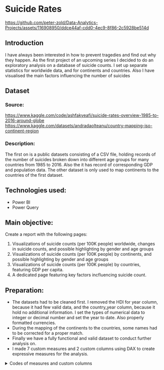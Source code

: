 #  Suicide Rates

https://github.com/peter-zold/Data-Analytics-Projects/assets/116908950/ddce44af-cdd0-4ec9-8f86-2c5928be514d

## Introduction
I have always been interested in how to prevent tragedies and find out why they happen. As the first project of an upcoming series I decided to do an exploratory analysis on a database of suicide counts. I set up separate statistics for worldwide data, and for continents and countries. Also I have visualised the main factors influencing the number of suicides

## Dataset
### Source: 
https://www.kaggle.com/code/ashfakyeafi/suicide-rates-overview-1985-to-2016-around-globe
https://www.kaggle.com/datasets/andradaolteanu/country-mapping-iso-continent-region

### Description:
The first on is a public datasets consisting of a CSV file, holding records of the number of suicides broken down into different age groups for many countries from 1985 to 2016. Also the it has record of corresponding GDP and population data.
The other dataset is only used to map continents to the countries of the first dataset.

## Technologies used:
- Power BI
- Power Query

## Main objective:
Create a report with the following pages: 
1) Visualizations of suicide counts (per 100K people) worldwide, changes in suicide counts, and possible highlighting by gender and age groups
2) Visualizations of suicide counts (per 100K people) by continents, and possible highlighting by gender and age groups
3) Visualizations of suicide counts (per 100K people) by countries, featuring GDP per capita.  
4) A dedicated page featuring key factors incfluencing suicide count.

## Preparation:
- The datasets had to be cleaned first. I removed the HDI for year column, because it had few valid data, and the country_year column, because it hold no additional information. I set the types of numerical data to integer or decimal number and set the year to date. Also properly formatted currencies.
- During the mapping of the continents to the countries, some names had to be corrected for a proper match.
- Finally we have a fully functional and valid dataset to conduct further analysis on.
- I made 7 custom measures and 2 custom columns using DAX to create expressive measures for the analysis.

<details>
  <summary>Codes of measures and custom columns</summary>
  
  

  ```javascript
  %_of_change_in_suicide_count_per_100K = 
    VAR prev_year = CALCULATE([Average Suicide Count per 100K], DATEADD(suicide_rates_data[Date].[Date], -1, YEAR))
    VAR actual_year = CALCULATE([Average Suicide Count per 100K])
    RETURN DIVIDE(actual_year - prev_year, prev_year)

  %_of_change_in_suicide_count_per_100K = 
    VAR prev_year = CALCULATE([Average Suicide Count per 100K], DATEADD(suicide_rates_data[Date].[Date], -1, YEAR))
    VAR actual_year = CALCULATE([Average Suicide Count per 100K])
    RETURN DIVIDE(actual_year - prev_year, prev_year)

  Average Suicide Count per 100K = 
    VAR pop = SUM(suicide_rates_data[population])
    VAR suicides = SUM(suicide_rates_data[suicides_no])
    RETURN DIVIDE(suicides, pop)*100000

  Average Yearly GDP per capita = 
    VAR pop = SUM(suicide_rates_data[population])
    VAR gdp = SUM(suicide_rates_data[ gdp_for_year ($) ])
    RETURN DIVIDE(gdp, pop)

  Countries in GPD Groups = CALCULATE(DISTINCTCOUNT(suicide_rates_data[Country]), ALLEXCEPT(suicide_rates_data, suicide_rates_data[GDP per Capita Groups]))

  Latest GDP per Capita = 
    VAR country = SELECTEDVALUE(suicide_rates_data[Country])
    VAR last_year = CALCULATE(MAX(suicide_rates_data[Date].[Year]), FILTER(suicide_rates_data, suicide_rates_data[Country] = country))
    RETURN CALCULATE (
    MAX(suicide_rates_data[gdp_per_capita ($)]),
    FILTER (
        suicide_rates_data,
        suicide_rates_data[Date].[Year] = last_year)
    )

  Title GDP In Latest Year = 
    VAR country = SELECTEDVALUE(suicide_rates_data[Country])
    VAR year = CALCULATE(MAX(suicide_rates_data[Date].[Year]), FILTER(suicide_rates_data, suicide_rates_data[Country] = country))
    RETURN "GDP per Capita In " & year

  Total Average Suicide Count by 100K = 
    VAR pop = CALCULATE(SUM(suicide_rates_data[population]), ALL())
    VAR suicides = CALCULATE(SUM(suicide_rates_data[suicides_no]), ALL())
    RETURN DIVIDE(suicides, pop)*100000

  GDP per Capita Groups = MROUND(suicide_rates_data[AVG GDP per Capita], 5000)

  AVG GDP per Capita = CALCULATE(AVERAGE(suicide_rates_data[gdp_per_capita ($)]), ALLEXCEPT(suicide_rates_data, suicide_rates_data[Country]))
  ```
  
</details>
